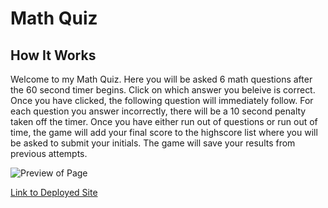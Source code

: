 <!-- Read Me -->
# Math Quiz

## How It Works

Welcome to my Math Quiz. Here you will be asked 6 math questions after the 60 second timer begins. Click on which answer you beleive is correct. Once you have clicked, the following question will immediately follow. For each question you answer incorrectly, there will be a 10 second penalty taken off the timer. Once you have either run out of questions or run out of time, the game will add your final score to the highscore list where you will be asked to submit your initials. The game will save your results from previous attempts.

![Preview of Page](CodeQuiz/CodeQuiz.png)  


[Link to Deployed Site](https://colinmchale.github.io/CodeQuiz/) 

